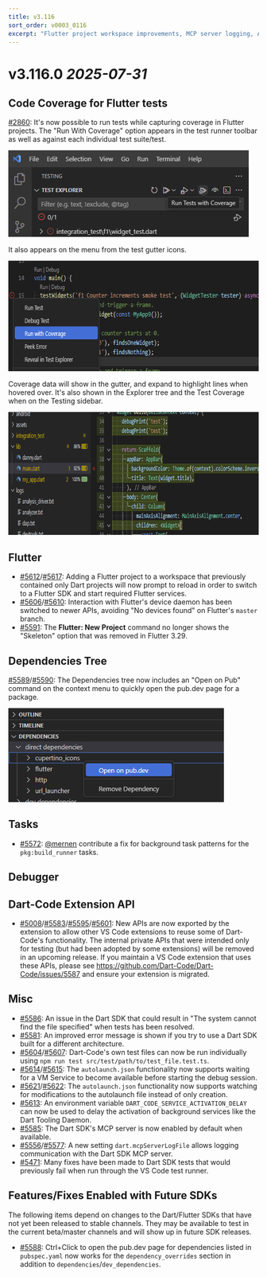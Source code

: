 ```yaml
---
title: v3.116
sort_order: v0003_0116
excerpt: "Flutter project workspace improvements, MCP server logging, API enhancements, device discovery fixes"
---
```


# v3.116.0 _2025-07-31_

## Code Coverage for Flutter tests

[#2860](https://github.com/Dart-Code/Dart-Code/issues/2860): It's now possible to run tests while capturing coverage in Flutter projects. The "Run With Coverage" option appears in the test runner toolbar as well as against each individual test suite/test.

<img loading="lazy" src="/images/release_notes/v3.116/run_with_coverage_test_explorer.png" width="484" height="174" />

It also appears on the menu from the test gutter icons.

<img loading="lazy" src="/images/release_notes/v3.116/run_with_coverage.png" width="660" height="222" />

Coverage data will show in the gutter, and expand to highlight lines when hovered over. It's also shown in the Explorer tree and the Test Coverage when on the Testing sidebar.

<img loading="lazy" src="/images/release_notes/v3.116/coverage_in_editor.png" width="800" height="247" />

## Flutter

- [#5612](https://github.com/Dart-Code/Dart-Code/issues/5612)/[#5617](https://github.com/Dart-Code/Dart-Code/issues/5617): Adding a Flutter project to a workspace that previously contained only Dart projects will now prompt to reload in order to switch to a Flutter SDK and start required Flutter services.
- [#5606](https://github.com/Dart-Code/Dart-Code/issues/5606)/[#5610](https://github.com/Dart-Code/Dart-Code/issues/5610): Interaction with Flutter's device daemon has been switched to newer APIs, avoiding "No devices found" on Flutter's `master` branch.
- [#5591](https://github.com/Dart-Code/Dart-Code/issues/5591): The **Flutter: New Project** command no longer shows the "Skeleton" option that was removed in Flutter 3.29.

## Dependencies Tree

[#5589](https://github.com/Dart-Code/Dart-Code/issues/5589)/[#5590](https://github.com/Dart-Code/Dart-Code/issues/5590): The Dependencies tree now includes an "Open on Pub" command on the context menu to quickly open the pub.dev page for a package.

<img loading="lazy" src="/images/release_notes/v3.116/open_on_pub.png" width="434" height="189" />

## Tasks

- [#5572](https://github.com/Dart-Code/Dart-Code/issues/5572): [@mernen](https://github.com/mernen) contribute a fix for background task patterns for the `pkg:build_runner` tasks.

## Debugger


## Dart-Code Extension API

- [#5008](https://github.com/Dart-Code/Dart-Code/issues/5008)/[#5583](https://github.com/Dart-Code/Dart-Code/issues/5583)/[#5595](https://github.com/Dart-Code/Dart-Code/issues/5595)/[#5601](https://github.com/Dart-Code/Dart-Code/issues/5601): New APIs are now exported by the extension to allow other VS Code extensions to reuse some of Dart-Code's functionality. The internal private APIs that were intended only for testing (but had been adopted by some extensions) will be removed in an upcoming release. If you maintain a VS Code extension that uses these APIs, please see https://github.com/Dart-Code/Dart-Code/issues/5587 and ensure your extension is migrated.

## Misc

- [#5586](https://github.com/Dart-Code/Dart-Code/issues/5586): An issue in the Dart SDK that could result in "The system cannot find the file specified" when tests has been resolved.
- [#5581](https://github.com/Dart-Code/Dart-Code/issues/5581): An improved error message is shown if you try to use a Dart SDK built for a different architecture.
- [#5604](https://github.com/Dart-Code/Dart-Code/issues/5604)/[#5607](https://github.com/Dart-Code/Dart-Code/issues/5607): Dart-Code's own test files can now be run individually using `npm run test src/test/path/to/test_file.test.ts`.
- [#5614](https://github.com/Dart-Code/Dart-Code/issues/5614)/[#5615](https://github.com/Dart-Code/Dart-Code/issues/5615): The `autolaunch.json` functionality now supports waiting for a VM Service to become available before starting the debug session.
- [#5621](https://github.com/Dart-Code/Dart-Code/issues/5621)/[#5622](https://github.com/Dart-Code/Dart-Code/issues/5622): The `autolaunch.json` functionality now supports watching for modifications to the autolaunch file instead of only creation.
- [#5613](https://github.com/Dart-Code/Dart-Code/issues/5613): An environment variable `DART_CODE_SERVICE_ACTIVATION_DELAY` can now be used to delay the activation of background services like the Dart Tooling Daemon.
- [#5585](https://github.com/Dart-Code/Dart-Code/issues/5585): The Dart SDK's MCP server is now enabled by default when available.
- [#5556](https://github.com/Dart-Code/Dart-Code/issues/5556)/[#5577](https://github.com/Dart-Code/Dart-Code/issues/5577): A new setting `dart.mcpServerLogFile` allows logging communication with the Dart SDK MCP server.
- [#5471](https://github.com/Dart-Code/Dart-Code/issues/5471): Many fixes have been made to Dart SDK tests that would previously fail when run through the VS Code test runner.

## Features/Fixes Enabled with Future SDKs

The following items depend on changes to the Dart/Flutter SDKs that have not yet been released to stable channels. They may be available to test in the current beta/master channels and will show up in future SDK releases.

- [#5588](https://github.com/Dart-Code/Dart-Code/issues/5588): Ctrl+Click to open the pub.dev page for dependencies listed in `pubspec.yaml` now works for the `dependency_overrides` section in addition to `dependencies`/`dev_dependencies`.
